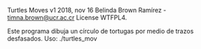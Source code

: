 Turtles Moves v1
2018, nov 16
Belinda Brown Ramírez - timna.brown@ucr.ac.cr
License WTFPL4.


Este programa dibuja un círculo de tortugas por medio de trazos desfasados.
Uso: ./turtles_mov

